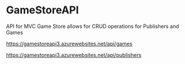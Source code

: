 # GameStoreAPI
API for MVC Game Store allows for CRUD operations for Publishers and Games

https://gamestoreapi3.azurewebsites.net/api/games

https://gamestoreapi3.azurewebsites.net/api/publishers
